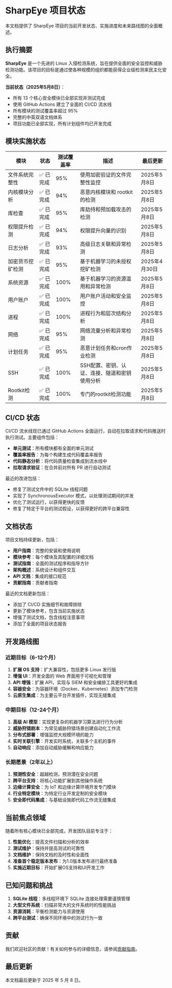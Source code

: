 # SharpEye 项目状态

本文档提供了 SharpEye 项目的当前开发状态、实施进度和未来路线图的全面概述。

## 执行摘要

**SharpEye** 是一个先进的 Linux 入侵检测系统，旨在提供全面的安全监控和威胁检测功能。该项目的目标是通过使各种规模的组织都能获得企业级检测来民主化安全。

**当前状态（2025年5月8日）**：
- 所有 13 个核心安全模块已全部实现并测试完成
- 使用 GitHub Actions 建立了全面的 CI/CD 流水线
- 所有模块的测试覆盖率超过 95%
- 完整的中英双语文档体系
- 项目功能已全部实现，所有计划组件均已开发完成

## 模块实施状态

| 模块 | 状态 | 测试覆盖率 | 描述 | 最后更新 |
|--------|--------|---------------|-------------|------------|
| 文件系统完整性 | ✅ 已完成 | 95% | 使用加密验证的文件完整性监控 | 2025年5月8日 |
| 内核模块分析 | ✅ 已完成 | 94% | 恶意内核模块和 rootkit 的检测 | 2025年5月8日 |
| 库检查 | ✅ 已完成 | 95% | 库劫持和预加载攻击的检测 | 2025年5月8日 |
| 权限提升检测 | ✅ 已完成 | 94% | 权限提升向量的识别 | 2025年5月8日 |
| 日志分析 | ✅ 已完成 | 93% | 高级日志关联和异常检测 | 2025年5月8日 |
| 加密货币挖矿检测 | ✅ 已完成 | 95% | 基于机器学习的未授权挖矿检测 | 2025年4月30日 |
| 系统资源 | ✅ 已完成 | 100% | 基于机器学习的资源滥用和异常检测 | 2025年5月8日 |
| 用户账户 | ✅ 已完成 | 100% | 用户账户活动和安全监控 | 2025年5月8日 |
| 进程 | ✅ 已完成 | 100% | 进程行为和层次结构分析 | 2025年5月8日 |
| 网络 | ✅ 已完成 | 95% | 网络流量分析和异常检测 | 2025年5月8日 |
| 计划任务 | ✅ 已完成 | 95% | 恶意计划任务和cron作业检测 | 2025年5月8日 |
| SSH | ✅ 已完成 | 100% | SSH配置、密钥、认证、连接、隧道和密钥使用分析 | 2025年5月8日 |
| Rootkit检测 | ✅ 已完成 | 100% | 专门的rootkit检测功能 | 2025年5月8日 |

## CI/CD 状态

CI/CD 流水线现已通过 GitHub Actions 全面运行，自动在拉取请求和代码推送时执行测试。主要组件包括：

- **单元测试**：所有模块都有全面的单元测试
- **覆盖率报告**：为每个构建生成代码覆盖率报告
- **代码静态分析**：将代码质量检查集成到流水线中
- **拉取请求验证**：在合并前对所有 PR 进行自动测试

最近的改进包括：
- 修复了测试文件中的 SQLite 线程问题
- 实现了 SynchronousExecutor 模式，以处理测试期间的并发
- 优化了测试运行，以获得更快的反馈
- 修复了特定于平台的测试假设，以获得更好的跨平台兼容性

## 文档状态

项目文档持续更新，包括：

- **用户指南**：完整的安装和使用说明
- **模块参考**：每个模块及其配置的详细文档
- **测试指南**：全面的测试程序和指导方针
- **架构概述**：系统设计和组件交互
- **API 文档**：集成的接口规范
- **贡献指南**：贡献者指南

最近的文档更新包括：
- 添加了 CI/CD 实施细节和故障排除
- 更新了模块参考，包含当前实施状态
- 增强了测试文档，包含线程注意事项
- 添加了全面的项目状态报告

## 开发路线图

### 近期目标（6-12个月）

1. **扩展 OS 支持**：扩大兼容性，包括更多 Linux 发行版
2. **增强 UI**：开发全面的 Web 界面用于可视化和管理
3. **API 增强**：扩展 API，实现与 SIEM 和安全编排工具更好的集成
4. **容器安全**：为容器环境（Docker、Kubernetes）添加专门检测
5. **云原生集成**：为主要云平台开发插件，实现无缝集成

### 中期目标（12-24个月）

1. **高级 AI 模型**：实现更复杂的机器学习算法进行行为分析
2. **威胁狩猎剧本**：为常见威胁狩猎场景创建自动化工作流
3. **分布式部署**：增强监控大规模环境的能力
4. **实时关联引擎**：开发实时系统，关联多个主机的事件
5. **自动响应**：添加自动威胁缓解和响应能力

### 长期愿景（2年以上）

1. **预测性安全**：超越检测，预测潜在安全问题
2. **跨平台支持**：将核心功能扩展到其他操作系统
3. **边缘计算安全**：为 IoT 和边缘计算环境开发专门模块
4. **行业特定模块**：为特定行业开发定制的安全模块
5. **安全即代码集成**：与基础设施即代码工作流无缝集成

## 当前焦点领域

随着所有核心模块已全部完成，开发团队目前专注于：

1. **性能优化**：提高文件扫描和分析的效率
2. **测试维护**：保持并提高测试的可靠性
3. **文档维护**：保持文档的及时性和全面性
4. **准备首个稳定版本发布**：为1.0版本发布进行最终准备
5. **实施近期目标**：开始扩展OS支持和UI开发工作

## 已知问题和挑战

1. **SQLite 线程**：多线程环境下 SQLite 连接处理需要谨慎管理
2. **大型文件系统**：扫描非常大的文件系统时的性能挑战
3. **资源消耗**：平衡检测能力与资源使用
4. **跨平台测试**：确保不同环境中的测试行为一致

## 贡献

我们欢迎社区的贡献！有关如何参与的详细信息，请参阅[贡献指南](CONTRIBUTING.md)。

## 最后更新

本文档最后更新于 2025 年 5 月 8 日。